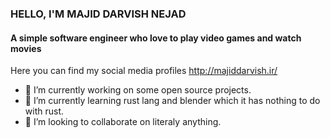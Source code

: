 ### HELLO, I'M MAJID DARVISH NEJAD
#### A simple software engineer who love to play video games and watch movies
Here you can find my social media profiles http://majiddarvish.ir/


- 🔭 I’m currently working on some open source projects.
- 🌱 I’m currently learning rust lang and blender which it has nothing to do with rust.
- 👯 I’m looking to collaborate on literaly anything.
